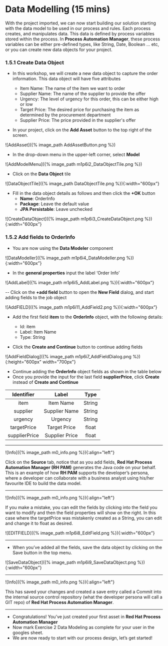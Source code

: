 #  Data Modelling (15 mins)

With the project imported, we can now start building our solution starting with the data model to be used in our process and rules. Each process creates, and manipulates data. This data is defined by process variables stored within the process. In **Process Automation Manager**, these process variables can be either pre-defined types, like String, Date, Boolean … etc, or you can create new data objects for your project. 

### 1.5.1 Create Data Object

- In this workshop, we will create a new data object to capture the order information. This data object will have five attributes
    -  Item Name: The name of the item we want to order
    -  Supplier Name: The name of the supplier to provide the offer
    -  Urgency: The level of urgency for this order, this can be either high or low
    -  Target Price: The desired price for purchasing the item as determined by the procurement department
    -  Supplier Price: The price provided in the supplier's offer

- In your project, click on the **Add Asset** button to the top right of the screen.

![AddAsset]({% image_path AddAssetButton.png %})

- In the drop-down menu in the upper-left corner, select **Model**

![AddModelMenu]({% image_path m1p6i2_DataObjectTile.png %})

- Click on the **Data Object** tile

![DataObjectTile]({% image_path DataObjectTile.png %}){:width="600px”}

- Fill in the data object details as follows and then click the **+OK** button
    - **Name**: OrderInfo
    - **Package**: Leave the default value
    - **JPA Persistable**: Leave unchecked

![CreateDataObject]({% image_path m1p6i3_CreateDataObject.png %}){:width="600px”}

### 1.5.2 Add fields to OrderInfo

- You are now using the **Data Modeler** component 

![DataModeller]({% image_path m1p6i4_DataModeller.png %}){:width="600px”}

- In the **general properties** input the label ‘Order Info’ 

![AddLabel]({% image_path m1p6i5_AddLabel.png %}){:width="600px”}

-- Click on the **+add field** button to open the **New Field** dialog, and start adding fields to the job object

![AddFIELD]({% image_path m1p6i11_AddField2.png %}){:width="600px”}

- Add the first field **item** to the **OrderInfo** object, with the following details:
  - Id: item
  - Label: Item Name
  - Type: String
  
- Click the **Create and Continue** button to continue adding fields

![AddFieldDialog]({% image_path m1p6i7_AddFieldDialog.png %}){:height="600px" width="700px"}

- Continue adding the **OrderInfo** object fields as shown in the table below
- Once you provide the input for the last field **supplierPrice**, click **Create** instead of **Create and Continue**

<p></p>

| Identifier   |     Label      |      Type     |
|     :---:    |     :---:      |     :---:     |
| item         | Item Name      | String        |
| supplier     | Supplier Name  | String        |
| urgency      | Urgency        | String        |
| targetPrice  | Target Price   | float         |
| supplierPrice| Supplier Price | float         |

---
![Info]({% image_path m0_info.png %}){:align="left"} 

Click on the **Source** tab, notice that as you add fields, **Red Hat Process Automation Manager (RH PAM)** generates the Java code on your behalf. This is an example of how **RH PAM** supports the developer’s persona, where a developer can collaborate with a business analyst using his/her favourite IDE to build the data model. 

---
![Info]({% image_path m0_info.png %}){:align="left"} 

If you make a mistake, you can edit the fields by clicking into the field you want to modify and then the field properties will show on the right. In this case where the targetPrice was mistakenly created as a String, you can edit and change it to float as desired. 


![EDITFIELD]({% image_path m1p6i8_EditField.png %}){:width="600px”}

---

- When you’ve added all the fields, save the data object by clicking on the Save button in the top menu.

![SaveDataObject]({% image_path m1p6i9_SaveDataObject.png %}){:width="600px”}

---
![Info]({% image_path m0_info.png %}){:align="left"} 

This has saved your changes and created a save entry called a Commit into the internal source control repository (what the developer persona will call a GIT repo) of **Red Hat Process Automation Manager**. 

---

- Congratulations!  You’ve just created your first asset in **Red Hat Process Automation Manager**
- Now mark Exercise 2 Data Modeling as complete for your user in the googles sheet.
- We are now ready to start with our process design, let’s get started!



